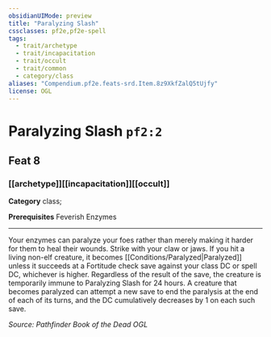```yaml
---
obsidianUIMode: preview
title: "Paralyzing Slash"
cssclasses: pf2e,pf2e-spell
tags:
  - trait/archetype
  - trait/incapacitation
  - trait/occult
  - trait/common
  - category/class
aliases: "Compendium.pf2e.feats-srd.Item.8z9XkfZalQ5tUjfy"
license: OGL
---
```

# Paralyzing Slash `pf2:2`
## Feat 8
### [[archetype]][[incapacitation]][[occult]]

**Category** class; 



**Prerequisites** Feverish Enzymes
* * *
Your enzymes can paralyze your foes rather than merely making it harder for them to heal their wounds. Strike with your claw or jaws. If you hit a living non-elf creature, it becomes [[Conditions/Paralyzed|Paralyzed]] unless it succeeds at a Fortitude check save against your class DC or spell DC, whichever is higher. Regardless of the result of the save, the creature is temporarily immune to Paralyzing Slash for 24 hours. A creature that becomes paralyzed can attempt a new save to end the paralysis at the end of each of its turns, and the DC cumulatively decreases by 1 on each such save.

*Source: Pathfinder Book of the Dead*
*OGL*